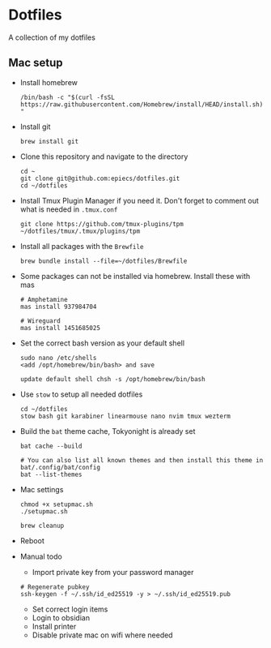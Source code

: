# Dotfiles

A collection of my dotfiles

## Mac setup

- Install homebrew

    `/bin/bash -c "$(curl -fsSL https://raw.githubusercontent.com/Homebrew/install/HEAD/install.sh)"`

- Install git

    `brew install git`

- Clone this repository and navigate to the directory

    ```
    cd ~
    git clone git@github.com:epiecs/dotfiles.git
    cd ~/dotfiles
    ```

- Install Tmux Plugin Manager if you need it. Don't forget to comment out what is needed in `.tmux.conf`

    ```
    git clone https://github.com/tmux-plugins/tpm ~/dotfiles/tmux/.tmux/plugins/tpm
    ```

- Install all packages with the `Brewfile`

    `brew bundle install --file=~/dotfiles/Brewfile`

- Some packages can not be installed via homebrew. Install these with mas

    ```
    # Amphetamine
    mas install 937984704

    # Wireguard
    mas install 1451685025
    ```

- Set the correct bash version as your default shell

    ```
    sudo nano /etc/shells
    <add /opt/homebrew/bin/bash> and save

    update default shell chsh -s /opt/homebrew/bin/bash
    ```

- Use `stow` to setup all needed dotfiles

    ```
    cd ~/dotfiles
    stow bash git karabiner linearmouse nano nvim tmux wezterm
    ```

- Build the `bat` theme cache, Tokyonight is already set

    ```
    bat cache --build

    # You can also list all known themes and then install this theme in bat/.config/bat/config
    bat --list-themes 
    ```

- Mac settings

    ```
    chmod +x setupmac.sh
    ./setupmac.sh

    brew cleanup
    ```

- Reboot

- Manual todo

    - Import private key from your password manager
    
    ```
    # Regenerate pubkey
    ssh-keygen -f ~/.ssh/id_ed25519 -y > ~/.ssh/id_ed25519.pub
    ```
    - Set correct login items
    - Login to obsidian
    - Install printer
    - Disable private mac on wifi where needed
